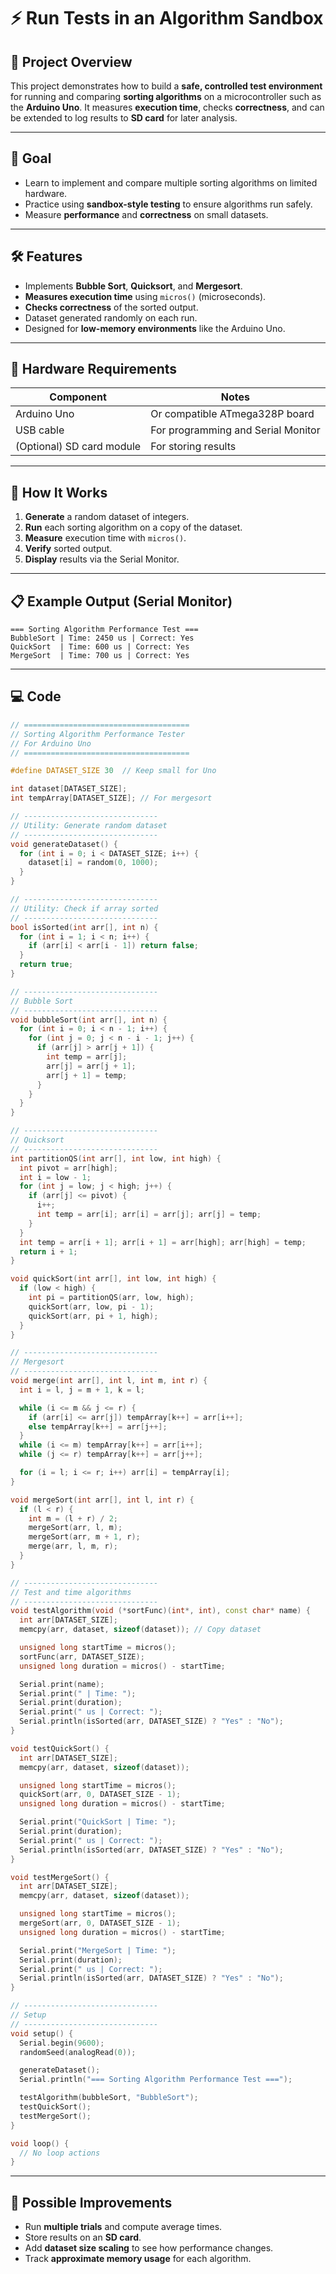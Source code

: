 # ⚡ Run Tests in an Algorithm Sandbox

## 📌 Project Overview

This project demonstrates how to build a **safe, controlled test environment** for running and comparing **sorting algorithms** on a microcontroller such as the **Arduino Uno**.
It measures **execution time**, checks **correctness**, and can be extended to log results to **SD card** for later analysis.

---

## 🎯 Goal

* Learn to implement and compare multiple sorting algorithms on limited hardware.
* Practice using **sandbox-style testing** to ensure algorithms run safely.
* Measure **performance** and **correctness** on small datasets.

---

## 🛠 Features

* Implements **Bubble Sort**, **Quicksort**, and **Mergesort**.
* **Measures execution time** using `micros()` (microseconds).
* **Checks correctness** of the sorted output.
* Dataset generated randomly on each run.
* Designed for **low-memory environments** like the Arduino Uno.

---

## 🔌 Hardware Requirements

| Component                 | Notes                              |
| ------------------------- | ---------------------------------- |
| Arduino Uno               | Or compatible ATmega328P board     |
| USB cable                 | For programming and Serial Monitor |
| (Optional) SD card module | For storing results                |

---

## 📡 How It Works

1. **Generate** a random dataset of integers.
2. **Run** each sorting algorithm on a copy of the dataset.
3. **Measure** execution time with `micros()`.
4. **Verify** sorted output.
5. **Display** results via the Serial Monitor.

---

## 📋 Example Output (Serial Monitor)

```
=== Sorting Algorithm Performance Test ===
BubbleSort | Time: 2450 us | Correct: Yes
QuickSort  | Time: 600 us | Correct: Yes
MergeSort  | Time: 700 us | Correct: Yes
```

---

## 💻 Code

```cpp
// =====================================
// Sorting Algorithm Performance Tester
// For Arduino Uno
// =====================================

#define DATASET_SIZE 30  // Keep small for Uno

int dataset[DATASET_SIZE];
int tempArray[DATASET_SIZE]; // For mergesort

// ------------------------------
// Utility: Generate random dataset
// ------------------------------
void generateDataset() {
  for (int i = 0; i < DATASET_SIZE; i++) {
    dataset[i] = random(0, 1000);
  }
}

// ------------------------------
// Utility: Check if array sorted
// ------------------------------
bool isSorted(int arr[], int n) {
  for (int i = 1; i < n; i++) {
    if (arr[i] < arr[i - 1]) return false;
  }
  return true;
}

// ------------------------------
// Bubble Sort
// ------------------------------
void bubbleSort(int arr[], int n) {
  for (int i = 0; i < n - 1; i++) {
    for (int j = 0; j < n - i - 1; j++) {
      if (arr[j] > arr[j + 1]) {
        int temp = arr[j];
        arr[j] = arr[j + 1];
        arr[j + 1] = temp;
      }
    }
  }
}

// ------------------------------
// Quicksort
// ------------------------------
int partitionQS(int arr[], int low, int high) {
  int pivot = arr[high];
  int i = low - 1;
  for (int j = low; j < high; j++) {
    if (arr[j] <= pivot) {
      i++;
      int temp = arr[i]; arr[i] = arr[j]; arr[j] = temp;
    }
  }
  int temp = arr[i + 1]; arr[i + 1] = arr[high]; arr[high] = temp;
  return i + 1;
}

void quickSort(int arr[], int low, int high) {
  if (low < high) {
    int pi = partitionQS(arr, low, high);
    quickSort(arr, low, pi - 1);
    quickSort(arr, pi + 1, high);
  }
}

// ------------------------------
// Mergesort
// ------------------------------
void merge(int arr[], int l, int m, int r) {
  int i = l, j = m + 1, k = l;

  while (i <= m && j <= r) {
    if (arr[i] <= arr[j]) tempArray[k++] = arr[i++];
    else tempArray[k++] = arr[j++];
  }
  while (i <= m) tempArray[k++] = arr[i++];
  while (j <= r) tempArray[k++] = arr[j++];

  for (i = l; i <= r; i++) arr[i] = tempArray[i];
}

void mergeSort(int arr[], int l, int r) {
  if (l < r) {
    int m = (l + r) / 2;
    mergeSort(arr, l, m);
    mergeSort(arr, m + 1, r);
    merge(arr, l, m, r);
  }
}

// ------------------------------
// Test and time algorithms
// ------------------------------
void testAlgorithm(void (*sortFunc)(int*, int), const char* name) {
  int arr[DATASET_SIZE];
  memcpy(arr, dataset, sizeof(dataset)); // Copy dataset

  unsigned long startTime = micros();
  sortFunc(arr, DATASET_SIZE);
  unsigned long duration = micros() - startTime;

  Serial.print(name);
  Serial.print(" | Time: ");
  Serial.print(duration);
  Serial.print(" us | Correct: ");
  Serial.println(isSorted(arr, DATASET_SIZE) ? "Yes" : "No");
}

void testQuickSort() {
  int arr[DATASET_SIZE];
  memcpy(arr, dataset, sizeof(dataset));

  unsigned long startTime = micros();
  quickSort(arr, 0, DATASET_SIZE - 1);
  unsigned long duration = micros() - startTime;

  Serial.print("QuickSort | Time: ");
  Serial.print(duration);
  Serial.print(" us | Correct: ");
  Serial.println(isSorted(arr, DATASET_SIZE) ? "Yes" : "No");
}

void testMergeSort() {
  int arr[DATASET_SIZE];
  memcpy(arr, dataset, sizeof(dataset));

  unsigned long startTime = micros();
  mergeSort(arr, 0, DATASET_SIZE - 1);
  unsigned long duration = micros() - startTime;

  Serial.print("MergeSort | Time: ");
  Serial.print(duration);
  Serial.print(" us | Correct: ");
  Serial.println(isSorted(arr, DATASET_SIZE) ? "Yes" : "No");
}

// ------------------------------
// Setup
// ------------------------------
void setup() {
  Serial.begin(9600);
  randomSeed(analogRead(0));

  generateDataset();
  Serial.println("=== Sorting Algorithm Performance Test ===");

  testAlgorithm(bubbleSort, "BubbleSort");
  testQuickSort();
  testMergeSort();
}

void loop() {
  // No loop actions
}
```

---

## 🚀 Possible Improvements

* Run **multiple trials** and compute average times.
* Store results on an **SD card**.
* Add **dataset size scaling** to see how performance changes.
* Track **approximate memory usage** for each algorithm.


